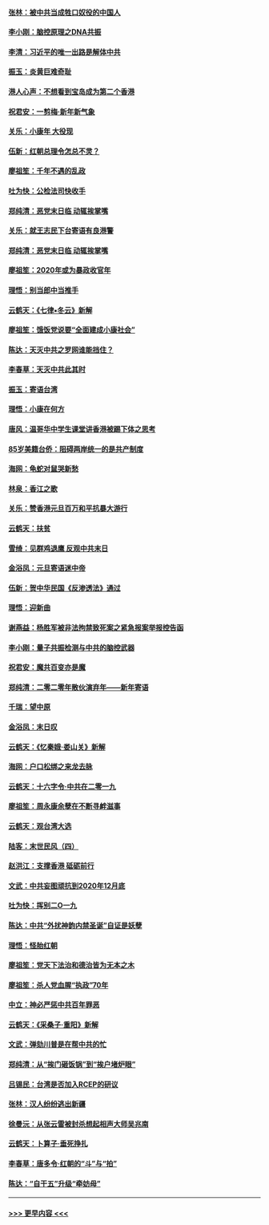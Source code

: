 #### [张林：被中共当成牲口奴役的中国人](../pages/nsc993/n11782397.md?t=01102355) 
#### [李小刚：脑控原理之DNA共振](../pages/nsc993/n11780962.md?t=01102355) 
#### [李清：习近平的唯一出路是解体中共](../pages/nsc993/n11780866.md?t=01102355) 
#### [振玉：炎黄巨难奇耻](../pages/nsc993/n11779632.md?t=01102355) 
#### [港人心声：不想看到宝岛成为第二个香港](../pages/nsc993/n11778817.md?t=01102355) 
#### [祝君安：一剪梅‧新年新气象](../pages/nsc993/n11776340.md?t=01102355) 
#### [关乐：小康年 大役现](../pages/nsc993/n11774213.md?t=01102355) 
#### [伍新：红朝总理令怎总不灵？](../pages/nsc993/n11770813.md?t=01102355) 
#### [廖祖笙：千年不遇的乱政](../pages/nsc993/n11770373.md?t=01102355) 
#### [吐为快：公检法司快收手](../pages/nsc993/n11770359.md?t=01102355) 
#### [郑纯清：恶党末日临 动辄挨掌嘴](../pages/nsc993/n11769912.md?t=01102355) 
#### [关乐：就王志民下台寄语有良港警](../pages/nsc993/n11769903.md?t=01102355) 
#### [郑纯清：恶党末日临 动辄挨掌嘴](../pages/nsc993/n11769356.md?t=01102355) 
#### [廖祖笙：2020年或为暴政收官年](../pages/nsc993/n11768216.md?t=01102355) 
#### [理悟：别当郎中当推手](../pages/nsc993/n11768243.md?t=01102355) 
#### [云鹤天：《七律▪冬云》新解](../pages/nsc993/n11768204.md?t=01102355) 
#### [廖祖笙：饿饭党说要“全面建成小康社会”](../pages/nsc993/n11767482.md?t=01102355) 
#### [陈达：天灭中共之罗网谁能挡住？](../pages/nsc993/n11767465.md?t=01102355) 
#### [李春草：天灭中共此其时](../pages/nsc993/n11767452.md?t=01102355) 
#### [振玉：寄语台湾](../pages/nsc993/n11767432.md?t=01102355) 
#### [理悟：小康在何方](../pages/nsc993/n11767394.md?t=01102355) 
#### [唐风：温哥华中学生课堂讲香港被踢下体之思考](../pages/nsc993/n11766848.md?t=01102355) 
#### [85岁美籍台侨：阻碍两岸统一的是共产制度](../pages/nsc993/n11765043.md?t=01102355) 
#### [海网：龟蛇对鼠哭新愁](../pages/nsc993/n11764895.md?t=01102355) 
#### [林泉：香江之歌](../pages/nsc993/n11764415.md?t=01102355) 
#### [关乐：赞香港元旦百万和平抗暴大游行](../pages/nsc993/n11764382.md?t=01102355) 
#### [云鹤天：扶贫](../pages/nsc993/n11764245.md?t=01102355) 
#### [雪绮：见群鸡退鹰  反观中共末日](../pages/nsc993/n11762112.md?t=01102355) 
#### [金浴凤：元旦寄语迷中帝](../pages/nsc993/n11761788.md?t=01102355) 
#### [伍新：贺中华民国《反渗透法》通过](../pages/nsc993/n11761994.md?t=01102355) 
#### [理悟：迎新曲](../pages/nsc993/n11761152.md?t=01102355) 
#### [谢燕益：杨胜军被非法拘禁致死案之紧急报案举报控告函](../pages/nsc993/n11756134.md?t=01102355) 
#### [李小刚：量子共振检测与中共的脑控武器](../pages/nsc993/n11754518.md?t=01102355) 
#### [祝君安：魔共百变亦是魔](../pages/nsc993/n11754469.md?t=01102355) 
#### [郑纯清：二零二零年散伙演弃年——新年寄语](../pages/nsc993/n11754195.md?t=01102355) 
#### [千瑞：望中原](../pages/nsc993/n11754159.md?t=01102355) 
#### [金浴凤：末日叹](../pages/nsc993/n11752359.md?t=01102355) 
#### [云鹤天：《忆秦娥‧娄山关》新解](../pages/nsc993/n11752348.md?t=01102355) 
#### [海网：户口松绑之来龙去脉](../pages/nsc993/n11752328.md?t=01102355) 
#### [云鹤天：十六字令‧中共在二零一九](../pages/nsc993/n11752305.md?t=01102355) 
#### [廖祖笙：周永康余孽在不断寻衅滋事](../pages/nsc993/n11751013.md?t=01102355) 
#### [云鹤天：观台湾大选](../pages/nsc993/n11751007.md?t=01102355) 
#### [陆客：末世民风（四）](../pages/nsc993/n11749203.md?t=01102355) 
#### [赵洪江：支撑香港 砥砺前行](../pages/nsc993/n11748482.md?t=01102355) 
#### [文武：中共妄图顽抗到2020年12月底](../pages/nsc993/n11748446.md?t=01102355) 
#### [吐为快：挥别二O一九](../pages/nsc993/n11748411.md?t=01102355) 
#### [陈达：中共“外扰神韵内禁圣诞”自证是妖孽](../pages/nsc993/n11748226.md?t=01102355) 
#### [理悟：怪胎红朝](../pages/nsc993/n11748206.md?t=01102355) 
#### [廖祖笙：党天下法治和德治皆为无本之木](../pages/nsc993/n11748135.md?t=01102355) 
#### [廖祖笙：杀人党血腥“执政”70年](../pages/nsc993/n11745144.md?t=01102355) 
#### [中立：神必严惩中共百年罪恶](../pages/nsc993/n11744970.md?t=01102355) 
#### [云鹤天：《采桑子‧重阳》新解](../pages/nsc993/n11744948.md?t=01102355) 
#### [文武：弹劾川普是在帮中共的忙](../pages/nsc993/n11744758.md?t=01102355) 
#### [郑纯清：从“挨门砸饭锅”到“挨户堵炉眼”](../pages/nsc993/n11744745.md?t=01102355) 
#### [吕锡民：台湾是否加入RCEP的研议](../pages/nsc993/n11744701.md?t=01102355) 
#### [张林：汉人纷纷逃出新疆](../pages/nsc993/n11743530.md?t=01102355) 
#### [徐曼沅：从张云雷被封杀想起相声大师吴兆南](../pages/nsc993/n11741816.md?t=01102355) 
#### [云鹤天：卜算子‧垂死挣扎](../pages/nsc993/n11739956.md?t=01102355) 
#### [李春草：唐多令‧红朝的“斗”与“拍”](../pages/nsc993/n11739830.md?t=01102355) 
#### [陈达：“自干五”升级“牵妨母”](../pages/nsc993/n11739724.md?t=01102355) 

----
#### [ >>> 更早内容 <<< ](../indexes/nsc993-earlier.md)
